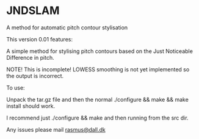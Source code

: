 # JNDSLAM
A method for automatic pitch contour stylisation

This version 0.01 features:

A simple method for stylising pitch contours based on the Just Noticeable Difference in pitch.

NOTE! This is incomplete! LOWESS smoothing is not yet implemented so the output is incorrect.

To use:

Unpack the tar.gz file and then the normal ./configure && make && make install should work.

I recommend just ./configure && make and then running from the src dir.

Any issues please mail rasmus@dall.dk
